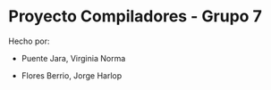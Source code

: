 # Proyecto Compiladores - Grupo 7

Hecho por:

- Puente Jara, Virginia Norma

- Flores Berrio, Jorge Harlop
